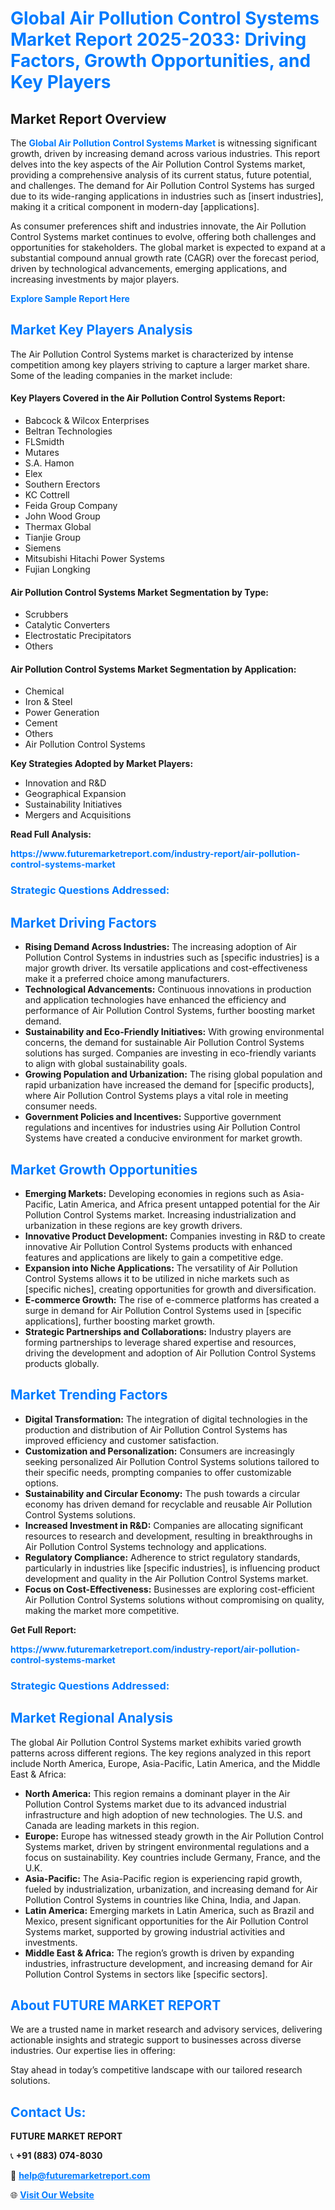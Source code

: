 <h1 style="color: #007BFF;">Global Air Pollution Control Systems Market Report 2025-2033: Driving Factors, Growth Opportunities, and Key Players</h1>

<section id="overview">
<h2>Market Report Overview</h2>
<p>The <a href="https://www.futuremarketreport.com/industry-report/air-pollution-control-systems-market" style="color: #007BFF; text-decoration: none;"><strong>Global Air Pollution Control Systems Market</strong></a> is witnessing significant growth, driven by increasing demand across various industries. This report delves into the key aspects of the Air Pollution Control Systems market, providing a comprehensive analysis of its current status, future potential, and challenges. The demand for Air Pollution Control Systems has surged due to its wide-ranging applications in industries such as [insert industries], making it a critical component in modern-day [applications].</p>
<p>As consumer preferences shift and industries innovate, the Air Pollution Control Systems market continues to evolve, offering both challenges and opportunities for stakeholders. The global market is expected to expand at a substantial compound annual growth rate (CAGR) over the forecast period, driven by technological advancements, emerging applications, and increasing investments by major players.</p>
</section>

<section id="overview">
<p><a href="https://www.futuremarketreport.com/request-sample/reportId=110914" style="color: #007BFF; text-decoration: none;"><strong>Explore Sample Report Here</strong></a></p>
</section>

<section id="key-players">
<h2 style="color: #007BFF;">Market Key Players Analysis</h2>
<p>The Air Pollution Control Systems market is characterized by intense competition among key players striving to capture a larger market share. Some of the leading companies in the market include:</p>
<h4>Key Players Covered in the Air Pollution Control Systems Report:</h4>
<ul><li>Babcock &amp; Wilcox Enterprises</li><li>Beltran Technologies</li><li>FLSmidth</li><li>Mutares</li><li>S.A. Hamon</li><li>Elex</li><li>Southern Erectors</li><li>KC Cottrell</li><li>Feida Group Company</li><li>John Wood Group</li><li>Thermax Global</li><li>Tianjie Group</li><li>Siemens</li><li>Mitsubishi Hitachi Power Systems</li><li>Fujian Longking</li></ul>
<h4>Air Pollution Control Systems Market Segmentation by Type:</h4>
<ul><li>Scrubbers</li><li>Catalytic Converters</li><li>Electrostatic Precipitators</li><li>Others</li></ul>

<h4>Air Pollution Control Systems Market Segmentation by Application:</h4>
<ul><li>Chemical</li><li>Iron &amp; Steel</li><li>Power Generation</li><li>Cement</li><li>Others</li><li>Air Pollution Control Systems</li></ul>
<p><strong>Key Strategies Adopted by Market Players:</strong></p>
<ul>
<li>Innovation and R&D</li>
<li>Geographical Expansion</li>
<li>Sustainability Initiatives</li>
<li>Mergers and Acquisitions</li>
</ul>
</section>

<section>
<p><strong>Read Full Analysis: </strong></p><a href="https://www.futuremarketreport.com/industry-report/air-pollution-control-systems-market" style="color: #007BFF; text-decoration: none;"><strong>https://www.futuremarketreport.com/industry-report/air-pollution-control-systems-market</strong></a>
<h3 style="color: #007BFF;">Strategic Questions Addressed:</h3>
</section>

<section id="driving-factors">
<h2 style="color: #007BFF;">Market Driving Factors</h2>
<ul>
<li><strong>Rising Demand Across Industries:</strong> The increasing adoption of Air Pollution Control Systems in industries such as [specific industries] is a major growth driver. Its versatile applications and cost-effectiveness make it a preferred choice among manufacturers.</li>
<li><strong>Technological Advancements:</strong> Continuous innovations in production and application technologies have enhanced the efficiency and performance of Air Pollution Control Systems, further boosting market demand.</li>
<li><strong>Sustainability and Eco-Friendly Initiatives:</strong> With growing environmental concerns, the demand for sustainable Air Pollution Control Systems solutions has surged. Companies are investing in eco-friendly variants to align with global sustainability goals.</li>
<li><strong>Growing Population and Urbanization:</strong> The rising global population and rapid urbanization have increased the demand for [specific products], where Air Pollution Control Systems plays a vital role in meeting consumer needs.</li>
<li><strong>Government Policies and Incentives:</strong> Supportive government regulations and incentives for industries using Air Pollution Control Systems have created a conducive environment for market growth.</li>
</ul>
</section>

<section id="growth-opportunities">
<h2 style="color: #007BFF;">Market Growth Opportunities</h2>
<ul>
<li><strong>Emerging Markets:</strong> Developing economies in regions such as Asia-Pacific, Latin America, and Africa present untapped potential for the Air Pollution Control Systems market. Increasing industrialization and urbanization in these regions are key growth drivers.</li>
<li><strong>Innovative Product Development:</strong> Companies investing in R&D to create innovative Air Pollution Control Systems products with enhanced features and applications are likely to gain a competitive edge.</li>
<li><strong>Expansion into Niche Applications:</strong> The versatility of Air Pollution Control Systems allows it to be utilized in niche markets such as [specific niches], creating opportunities for growth and diversification.</li>
<li><strong>E-commerce Growth:</strong> The rise of e-commerce platforms has created a surge in demand for Air Pollution Control Systems used in [specific applications], further boosting market growth.</li>
<li><strong>Strategic Partnerships and Collaborations:</strong> Industry players are forming partnerships to leverage shared expertise and resources, driving the development and adoption of Air Pollution Control Systems products globally.</li>
</ul>
</section>

<section id="trending-factors">
<h2 style="color: #007BFF;">Market Trending Factors</h2>
<ul>
<li><strong>Digital Transformation:</strong> The integration of digital technologies in the production and distribution of Air Pollution Control Systems has improved efficiency and customer satisfaction.</li>
<li><strong>Customization and Personalization:</strong> Consumers are increasingly seeking personalized Air Pollution Control Systems solutions tailored to their specific needs, prompting companies to offer customizable options.</li>
<li><strong>Sustainability and Circular Economy:</strong> The push towards a circular economy has driven demand for recyclable and reusable Air Pollution Control Systems solutions.</li>
<li><strong>Increased Investment in R&D:</strong> Companies are allocating significant resources to research and development, resulting in breakthroughs in Air Pollution Control Systems technology and applications.</li>
<li><strong>Regulatory Compliance:</strong> Adherence to strict regulatory standards, particularly in industries like [specific industries], is influencing product development and quality in the Air Pollution Control Systems market.</li>
<li><strong>Focus on Cost-Effectiveness:</strong> Businesses are exploring cost-efficient Air Pollution Control Systems solutions without compromising on quality, making the market more competitive.</li>
</ul>
</section>

<section>
<p><strong>Get Full Report: </strong></p><a href="https://www.futuremarketreport.com/industry-report/air-pollution-control-systems-market" style="color: #007BFF; text-decoration: none;"><strong>https://www.futuremarketreport.com/industry-report/air-pollution-control-systems-market</strong></a>
<h3 style="color: #007BFF;">Strategic Questions Addressed:</h3>
</section>


<section id="regional-analysis">
<h2 style="color: #007BFF;">Market Regional Analysis</h2>
<p>The global Air Pollution Control Systems market exhibits varied growth patterns across different regions. The key regions analyzed in this report include North America, Europe, Asia-Pacific, Latin America, and the Middle East & Africa:</p>
<ul>
<li><strong>North America:</strong> This region remains a dominant player in the Air Pollution Control Systems market due to its advanced industrial infrastructure and high adoption of new technologies. The U.S. and Canada are leading markets in this region.</li>
<li><strong>Europe:</strong> Europe has witnessed steady growth in the Air Pollution Control Systems market, driven by stringent environmental regulations and a focus on sustainability. Key countries include Germany, France, and the U.K.</li>
<li><strong>Asia-Pacific:</strong> The Asia-Pacific region is experiencing rapid growth, fueled by industrialization, urbanization, and increasing demand for Air Pollution Control Systems in countries like China, India, and Japan.</li>
<li><strong>Latin America:</strong> Emerging markets in Latin America, such as Brazil and Mexico, present significant opportunities for the Air Pollution Control Systems market, supported by growing industrial activities and investments.</li>
<li><strong>Middle East & Africa:</strong> The region’s growth is driven by expanding industries, infrastructure development, and increasing demand for Air Pollution Control Systems in sectors like [specific sectors].</li>
</ul>
</section>

<footer>
<h2 style="color: #007BFF;">About FUTURE MARKET REPORT</h2>
<p>We are a trusted name in market research and advisory services, delivering actionable insights and strategic support to businesses across diverse industries. Our expertise lies in offering:</p>

<p>Stay ahead in today’s competitive landscape with our tailored research solutions.</p>

<h2 style="color: #007BFF;">Contact Us:</h2>
<p><strong>FUTURE MARKET REPORT</strong></p>
<p>📞 <strong>+91 (883) 074-8030</strong></p>
<p>📧 <strong><a href="mailto:help@futuremarketreport.com" style="color: #007BFF;">help@futuremarketreport.com</a></strong></p>
<p>🌐 <strong><a href="https://www.futuremarketreport.com/" style="color: #007BFF;">Visit Our Website</a></strong></p>
</footer>